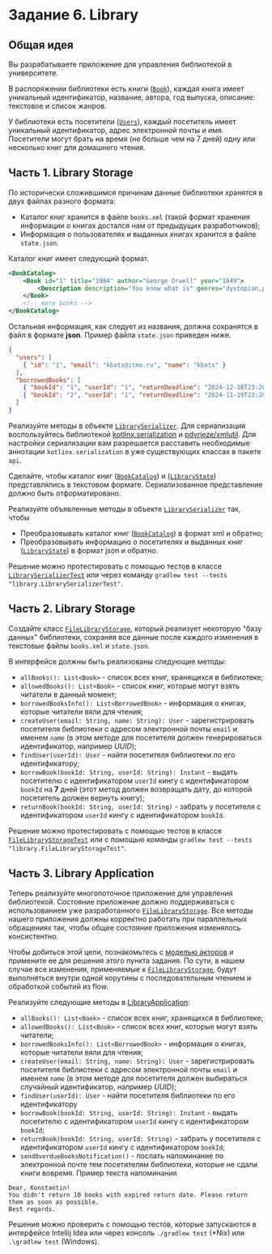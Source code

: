 # Задание 6. Library

## Общая идея

Вы разрабатываете приложение для управления библиотекой в университете.

В распоряжении библиотеки есть книги ([`Book`](src/main/kotlin/library/api/Book.kt)), каждая книга имеет уникальный идентификатор, название, автора, год выпуска, описание: текстовое и список жанров.

У библиотеки есть посетители ([`Users`](src/main/kotlin/library/api/User.kt)), каждый посетитель имеет уникальный идентификатор, адрес электронной почты и имя.
Посетители могут брать на время (не больше чем на 7 дней) одну или несколько книг для домашнего чтения.


## Часть 1. Library Storage
По исторически сложившимся причинам данные библиотеки хранятся в двух файлах разного формата:
* Каталог книг хранится в файле `books.xml` (такой формат хранения информации о книгах достался нам от предыдущих разработчиков);
* Информация о пользователях и выданных книгах хранится в файле `state.json`.

Каталог книг имеет следующий формат.

```xml
<BookCatalog>
    <Book id="1" title="1984" author="George Orwell" year="1949">
        <Description description="You know what is" genres="dystopian,political fiction,science fiction"/>
    </Book>
    <!-- more books -->
</BookCatalog>
```

Остальная информация, как следует из названия, должна сохранятся в файл в формате __json__. Пример файла `state.json` приведен ниже.

```json
{
  "users": [
    { "id": "1", "email": "kbats@itmo.ru", "name": "kbats" }
  ],
  "borrowedBooks": [
    { "bookId": "1", "userId": "1", "returnDeadline": "2024-12-18T23:20:04.063266700Z" },
    { "bookId": "2", "userId": "1", "returnDeadline": "2024-11-19T23:20:04.063266700Z" }
  ]
}
```
 
Реализуйте  методы в объекте [`LibrarySerializer`](src/main/kotlin/library/data/LibrarySerializer.kt).
Для сериализация воспользуйтесь библиотекой [kotlinx.serialization](https://github.com/Kotlin/kotlinx.serialization) и [pdvrieze/xmlutil](https://github.com/pdvrieze/xmlutil).
Для настройки сериализации вам разрешается расставить необходимые аннотации `kotlinx.serialization` в уже существующих классах в пакете `api`.

Сделайте, чтобы каталог книг ([`BookCatalog`](src/main/kotlin/library/api/BookCatalog.kt)) и ([`LibraryState`](src/main/kotlin/library/api/LibraryState.kt)) представлялись в текстовом формате. Сериализованное представление должно быть отформатировано.

Реализуйте объявленные методы в объекте [`LibrarySerializer`](src/main/kotlin/library/data/LibrarySerializer.kt) так, чтобы
* Преобразовывать каталог книг ([`BookCatalog`](src/main/kotlin/library/api/BookCatalog.kt)) в формат xml и обратно;
* Преобразовывать информацию о посетителях и выданных книг ([`LibraryState`](src/main/kotlin/library/api/LibraryState.kt)) в формат json и обратно.

Решение можно протестировать с помощью тестов в классе [`LibrarySerializerTest`](src/test/kotlin/library/LibrarySerializerTest.kt) или через команду `gradlew test --tests "library.LibrarySerializerTest"`.

## Часть 2. Library Storage
Создайте класс [`FileLibraryStorage`](src/main/kotlin/library/data/FileLibraryStorage.kt), который реализует некоторую "базу данных" библиотеки, сохраняя все данные после каждого изменения в текстовые файлы `books.xml` и `state.json`.

В интерфейсе должны быть реализованы следующие методы:
* `allBooks(): List<Book>` - список всех книг, хранящихся в библиотеке;
* `allowedBooks(): List<Book>` - список книг, которые могут взять читатели в данный момент;
* `borrowedBooksInfo(): List<BorrowedBook>` - информация о книгах, которые читатели вяли для чтения;
* `createUser(email: String, name: String): User` - зарегистрировать посетителя библиотеки с адресом электронной почты `email` и именем `name` (в этом методе для посетителя должен генерироваться идентификатор, например _UUID_);
* `findUser(userId): User` - найти посетителя библиотеки по его идентификатору;
* `borrowBook(bookId: String, userId: String): Instant` - выдать посетителю с идентификатором `userId` кингу с идентификатором `bookId` на __7__ дней (этот метод должен возвращать дату, до которой посетитель должен вернуть книгу);
* `returnBook(bookId: String, userId: String)` - забрать у посетителя с идентификатором `userId` кингу с идентификатором `bookId`.

Решение можно протестировать с помощью тестов в классе [`FileLibraryStorageTest`](src/test/kotlin/library/FileLibraryStorageTest.kt) или с помощью команды `gradlew test --tests "library.FileLibraryStorageTest"`.

## Часть 3. Library Application
Теперь реализуйте многопоточное приложение для управления библиотекой.
Состояние приложение должно поддерживаться с использованием уже разработанного [`FileLibraryStorage`](src/main/kotlin/library/data/FileLibraryStorage.kt).
Все методы нашего приложения должны корректно работать при параллельных обращениях так, чтобы общее состояние приложения изменялось консистентно. 

Чтобы добиться этой цели, познакомьтесь с [моделью акторов](actors.md) и примените ее для решения этого пункта задания.
По сути, в нашем случае все изменения, применяемые к [`FileLibraryStorage`](src/main/kotlin/library/data/FileLibraryStorage.kt), будут выполняться внутри одной корутины с последовательным чтением
и обработкой событий из flow.

Реализуйте следующие методы в [LibraryApplication](src/main/kotlin/library/LibraryApplication.kt):
* `allBooks(): List<Book>` - список всех книг, хранящихся в библиотеке;
* `allowedBooks(): List<Book>` - список всех книг, которые могут взять читатели;
* `borrowedBooksInfo(): List<BorrowedBook>` - информация о книгах, которые читатели вяли для чтения;
* `createUser(email: String, name: String): User` - зарегистрировать посетителя библиотеки с адресом электронной почты `email` и именем `name` (в этом методе для посетителя должен выбираться случайный идентификатор, например _UUID_);
* `findUser(userId): User` - найти посетителя библиотеки по его идентификатору
* `borrowBook(bookId: String, userId: String): Instant` - выдать посетителю с идентификатором `userId` кингу с идентификатором `bookId`;
* `returnBook(bookId: String, userId: String)` - забрать у посетителя с идентификатором `userId` кингу с идентификатором `bookId`;
* `sendOverdueBooksNotification()` - послать напоминание по электронной почте тем посетителям библиотеки, которые не сдали книги вовремя.
  Пример текста напоминания
```text
Dear, Konstantin!
You didn't return 10 books with expired return date. Please return them as soon as possible.
Best regards.
```

Решение можно проверить с помощью тестов, которые запускаются в интерфейсе Intellij Idea или через консоль `./gradlew test` (*Nix) или `.\gradlew test` (Windows).
